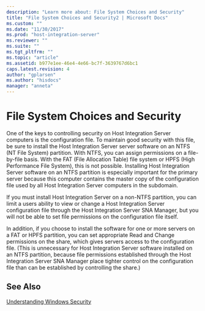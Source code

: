 ```yaml
---
description: "Learn more about: File System Choices and Security"
title: "File System Choices and Security2 | Microsoft Docs"
ms.custom: ""
ms.date: "11/30/2017"
ms.prod: "host-integration-server"
ms.reviewer: ""
ms.suite: ""
ms.tgt_pltfrm: ""
ms.topic: "article"
ms.assetid: b977e1ee-46e4-4e66-bc7f-3639767d6bc1
caps.latest.revision: 4
author: "gplarsen"
ms.author: "hisdocs"
manager: "anneta"
---
```

# File System Choices and Security
One of the keys to controlling security on Host Integration Server computers is the configuration file. To maintain good security with this file, be sure to install the Host Integration Server server software on an NTFS (NT File System) partition. With NTFS, you can assign permissions on a file-by-file basis. With the FAT (File Allocation Table) file system or HPFS (High Performance File System), this is not possible. Installing Host Integration Server software on an NTFS partition is especially important for the primary server because this computer contains the master copy of the configuration file used by all Host Integration Server computers in the subdomain.  
  
 If you must install Host Integration Server on a non-NTFS partition, you can limit a users ability to view or change a Host Integration Server configuration file through the Host Integration Server SNA Manager, but you will not be able to set file permissions on the configuration file itself.  
  
 In addition, if you choose to install the software for one or more servers on a FAT or HPFS partition, you can set appropriate Read and Change permissions on the share, which gives servers access to the configuration file. (This is unnecessary for Host Integration Server software installed on an NTFS partition, because file permissions established through the Host Integration Server SNA Manager place tighter control on the configuration file than can be established by controlling the share.)  
  
## See Also  
 [Understanding Windows Security](../core/understanding-windows-security1.md)
